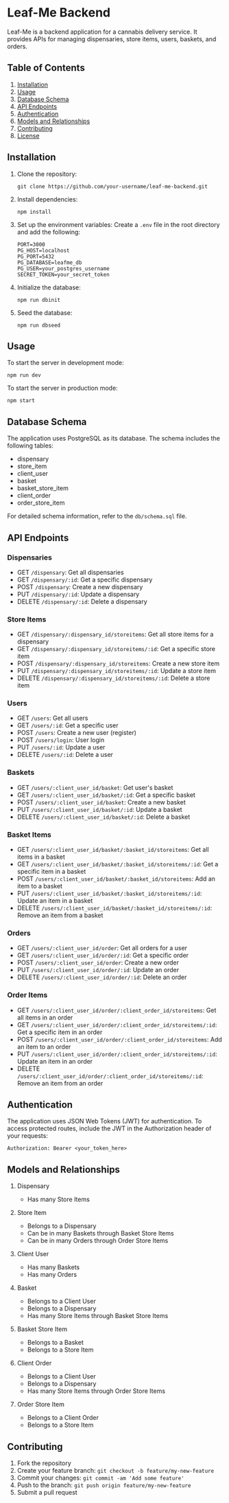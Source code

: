 # Leaf-Me Backend

Leaf-Me is a backend application for a cannabis delivery service. It provides APIs for managing dispensaries, store items, users, baskets, and orders.

## Table of Contents

1. [Installation](#installation)
2. [Usage](#usage)
3. [Database Schema](#database-schema)
4. [API Endpoints](#api-endpoints)
5. [Authentication](#authentication)
6. [Models and Relationships](#models-and-relationships)
7. [Contributing](#contributing)
8. [License](#license)

## Installation

1. Clone the repository:
   ```
   git clone https://github.com/your-username/leaf-me-backend.git
   ```

2. Install dependencies:
   ```
   npm install
   ```

3. Set up the environment variables:
   Create a `.env` file in the root directory and add the following:
   ```
   PORT=3000
   PG_HOST=localhost
   PG_PORT=5432
   PG_DATABASE=leafme_db
   PG_USER=your_postgres_username
   SECRET_TOKEN=your_secret_token
   ```

4. Initialize the database:
   ```
   npm run dbinit
   ```

5. Seed the database:
   ```
   npm run dbseed
   ```

## Usage

To start the server in development mode:
```
npm run dev
```
To start the server in production mode:
```
npm start
```

## Database Schema

The application uses PostgreSQL as its database. The schema includes the following tables:

- dispensary
- store_item
- client_user
- basket
- basket_store_item
- client_order
- order_store_item

For detailed schema information, refer to the `db/schema.sql` file.

## API Endpoints

### Dispensaries

- GET `/dispensary`: Get all dispensaries
- GET `/dispensary/:id`: Get a specific dispensary
- POST `/dispensary`: Create a new dispensary
- PUT `/dispensary/:id`: Update a dispensary
- DELETE `/dispensary/:id`: Delete a dispensary

### Store Items

- GET `/dispensary/:dispensary_id/storeitems`: Get all store items for a dispensary
- GET `/dispensary/:dispensary_id/storeitems/:id`: Get a specific store item
- POST `/dispensary/:dispensary_id/storeitems`: Create a new store item
- PUT `/dispensary/:dispensary_id/storeitems/:id`: Update a store item
- DELETE `/dispensary/:dispensary_id/storeitems/:id`: Delete a store item

### Users

- GET `/users`: Get all users
- GET `/users/:id`: Get a specific user
- POST `/users`: Create a new user (register)
- POST `/users/login`: User login
- PUT `/users/:id`: Update a user
- DELETE `/users/:id`: Delete a user

### Baskets

- GET `/users/:client_user_id/basket`: Get user's basket
- GET `/users/:client_user_id/basket/:id`: Get a specific basket
- POST `/users/:client_user_id/basket`: Create a new basket
- PUT `/users/:client_user_id/basket/:id`: Update a basket
- DELETE `/users/:client_user_id/basket/:id`: Delete a basket

### Basket Items

- GET `/users/:client_user_id/basket/:basket_id/storeitems`: Get all items in a basket
- GET `/users/:client_user_id/basket/:basket_id/storeitems/:id`: Get a specific item in a basket
- POST `/users/:client_user_id/basket/:basket_id/storeitems`: Add an item to a basket
- PUT `/users/:client_user_id/basket/:basket_id/storeitems/:id`: Update an item in a basket
- DELETE `/users/:client_user_id/basket/:basket_id/storeitems/:id`: Remove an item from a basket

### Orders

- GET `/users/:client_user_id/order`: Get all orders for a user
- GET `/users/:client_user_id/order/:id`: Get a specific order
- POST `/users/:client_user_id/order`: Create a new order
- PUT `/users/:client_user_id/order/:id`: Update an order
- DELETE `/users/:client_user_id/order/:id`: Delete an order

### Order Items

- GET `/users/:client_user_id/order/:client_order_id/storeitems`: Get all items in an order
- GET `/users/:client_user_id/order/:client_order_id/storeitems/:id`: Get a specific item in an order
- POST `/users/:client_user_id/order/:client_order_id/storeitems`: Add an item to an order
- PUT `/users/:client_user_id/order/:client_order_id/storeitems/:id`: Update an item in an order
- DELETE `/users/:client_user_id/order/:client_order_id/storeitems/:id`: Remove an item from an order

## Authentication

The application uses JSON Web Tokens (JWT) for authentication. To access protected routes, include the JWT in the Authorization header of your requests:

```
Authorization: Bearer <your_token_here>
```

## Models and Relationships

1. Dispensary
   - Has many Store Items

2. Store Item
   - Belongs to a Dispensary
   - Can be in many Baskets through Basket Store Items
   - Can be in many Orders through Order Store Items

3. Client User
   - Has many Baskets
   - Has many Orders

4. Basket
   - Belongs to a Client User
   - Belongs to a Dispensary
   - Has many Store Items through Basket Store Items

5. Basket Store Item
   - Belongs to a Basket
   - Belongs to a Store Item

6. Client Order
   - Belongs to a Client User
   - Belongs to a Dispensary
   - Has many Store Items through Order Store Items

7. Order Store Item
   - Belongs to a Client Order
   - Belongs to a Store Item

## Contributing

1. Fork the repository
2. Create your feature branch: `git checkout -b feature/my-new-feature`
3. Commit your changes: `git commit -am 'Add some feature'`
4. Push to the branch: `git push origin feature/my-new-feature`
5. Submit a pull request
